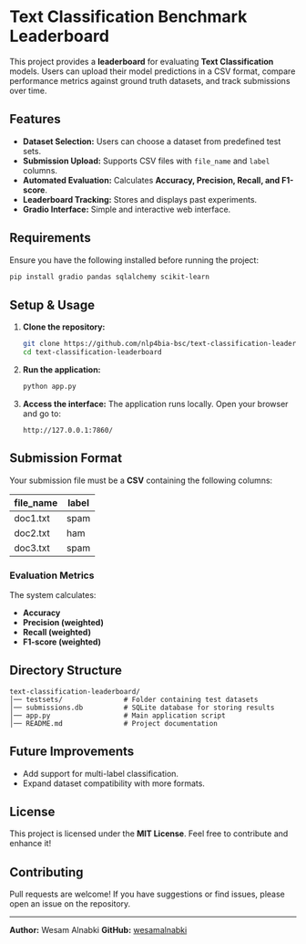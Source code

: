 # Text Classification Benchmark Leaderboard

This project provides a **leaderboard** for evaluating **Text Classification** models. Users can upload their model predictions in a CSV format, compare performance metrics against ground truth datasets, and track submissions over time.

## Features
- **Dataset Selection:** Users can choose a dataset from predefined test sets.
- **Submission Upload:** Supports CSV files with `file_name` and `label` columns.
- **Automated Evaluation:** Calculates **Accuracy, Precision, Recall, and F1-score**.
- **Leaderboard Tracking:** Stores and displays past experiments.
- **Gradio Interface:** Simple and interactive web interface.

## Requirements
Ensure you have the following installed before running the project:

```bash
pip install gradio pandas sqlalchemy scikit-learn
```

## Setup & Usage

1. **Clone the repository:**
   ```bash
   git clone https://github.com/nlp4bia-bsc/text-classification-leaderboard.git
   cd text-classification-leaderboard
   ```

2. **Run the application:**
   ```bash
   python app.py
   ```

3. **Access the interface:**
   The application runs locally. Open your browser and go to:
   ```
   http://127.0.0.1:7860/
   ```

## Submission Format
Your submission file must be a **CSV** containing the following columns:

| file_name | label  |
|-----------|--------|
| doc1.txt  | spam   |
| doc2.txt  | ham    |
| doc3.txt  | spam   |

### Evaluation Metrics
The system calculates:
- **Accuracy**
- **Precision (weighted)**
- **Recall (weighted)**
- **F1-score (weighted)**

## Directory Structure
```
text-classification-leaderboard/
│── testsets/               # Folder containing test datasets
│── submissions.db          # SQLite database for storing results
│── app.py                  # Main application script
│── README.md               # Project documentation
```

## Future Improvements
- Add support for multi-label classification.
- Expand dataset compatibility with more formats.

## License
This project is licensed under the **MIT License**. Feel free to contribute and enhance it!

## Contributing
Pull requests are welcome! If you have suggestions or find issues, please open an issue on the repository.

---
**Author:** Wesam Alnabki
**GitHub:** [wesamalnabki](https://github.com/wesamalnabki)

